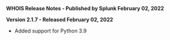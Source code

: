 **WHOIS Release Notes - Published by Splunk February 02, 2022**


**Version 2.1.7 - Released February 02, 2022**

* Added support for Python 3.9